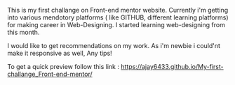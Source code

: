 This is my first challange on Front-end mentor website.
Currently i'm getting into various mendotory platforms ( like GITHUB, different learning platforms) for making career in Web-Designing. I started learning web-designing from this month.

I would like to get recommendations on my work. As i'm newbie i could'nt make it responsive as well, Any tips!

To get a quick preview follow this link :  https://ajay6433.github.io/My-first-challange_Front-end-mentor/
 
